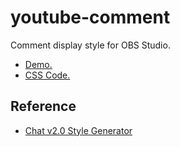 # youtube-comment

Comment display style for OBS Studio.

- [Demo.](./index.html)
- [CSS Code.](./assets/css/comments.css)

## Reference

- [Chat v2.0 Style Generator](https://chatv2.septapus.com/)
